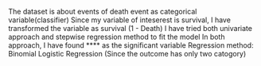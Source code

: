 The dataset is about events of death event as categorical variable(classifier)
Since my variable of inteserest is survival, I have transformed the variable as survival (1 - Death)
I have tried both univariate approach and stepwise regression method to fit the model
In both approach, I have found **** as the significant variable
Regression method: Binomial Logistic Regression (Since the outcome has only two catogory)

